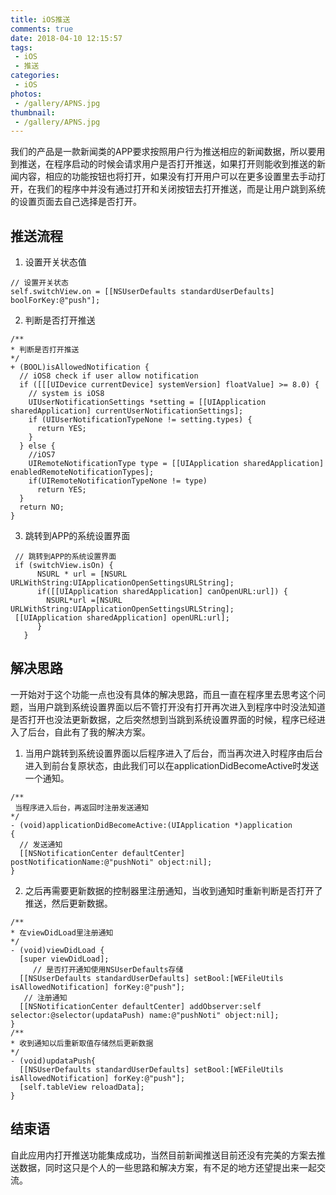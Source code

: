 ```yaml
---
title: iOS推送
comments: true
date: 2018-04-10 12:15:57
tags:
 - iOS
 - 推送
categories:
 - iOS
photos:
 - /gallery/APNS.jpg
thumbnail:
 - /gallery/APNS.jpg
---
```



我们的产品是一款新闻类的APP要求按照用户行为推送相应的新闻数据，所以要用到推送，在程序启动的时候会请求用户是否打开推送，如果打开则能收到推送的新闻内容，相应的功能按钮也将打开，如果没有打开用户可以在更多设置里去手动打开，在我们的程序中并没有通过打开和关闭按钮去打开推送，而是让用户跳到系统的设置页面去自己选择是否打开。

<!-- more -->

##  推送流程

1. 设置开关状态值

```objc
// 设置开关状态
self.switchView.on = [[NSUserDefaults standardUserDefaults] boolForKey:@"push"];
```

2. 判断是否打开推送

```objc
/**
* 判断是否打开推送
*/
+ (BOOL)isAllowedNotification {
  // iOS8 check if user allow notification
  if ([[[UIDevice currentDevice] systemVersion] floatValue] >= 8.0) {
    // system is iOS8
    UIUserNotificationSettings *setting = [[UIApplication sharedApplication] currentUserNotificationSettings];
    if (UIUserNotificationTypeNone != setting.types) {
      return YES;
    }
  } else {
    //iOS7
    UIRemoteNotificationType type = [[UIApplication sharedApplication] enabledRemoteNotificationTypes];
    if(UIRemoteNotificationTypeNone != type)
      return YES;
  }
  return NO;
}
```

3. 跳转到APP的系统设置界面

```objc
 // 跳转到APP的系统设置界面
 if (switchView.isOn) {
      NSURL * url = [NSURL URLWithString:UIApplicationOpenSettingsURLString];
      if([[UIApplication sharedApplication] canOpenURL:url]) {
        NSURL*url =[NSURL URLWithString:UIApplicationOpenSettingsURLString];     
 [[UIApplication sharedApplication] openURL:url];
      }
   }
   ```
## 解决思路
一开始对于这个功能一点也没有具体的解决思路，而且一直在程序里去思考这个问题，当用户跳到系统设置界面以后不管打开没有打开再次进入到程序中时没法知道是否打开也没法更新数据，之后突然想到当跳到系统设置界面的时候，程序已经进入了后台，自此有了我的解决方案。

1. 当用户跳转到系统设置界面以后程序进入了后台，而当再次进入时程序由后台进入到前台复原状态，由此我们可以在applicationDidBecomeActive时发送一个通知。

```objc
/**
 当程序进入后台，再返回时注册发送通知
*/
- (void)applicationDidBecomeActive:(UIApplication *)application
{
  // 发送通知
  [[NSNotificationCenter defaultCenter] postNotificationName:@"pushNoti" object:nil];
}
```

2. 之后再需要更新数据的控制器里注册通知，当收到通知时重新判断是否打开了推送，然后更新数据。
 
```objc 
/**
* 在viewDidLoad里注册通知
*/
- (void)viewDidLoad {
  [super viewDidLoad];
     // 是否打开通知使用NSUserDefaults存储
  [[NSUserDefaults standardUserDefaults] setBool:[WEFileUtils isAllowedNotification] forKey:@"push"];
   // 注册通知
  [[NSNotificationCenter defaultCenter] addObserver:self selector:@selector(updataPush) name:@"pushNoti" object:nil];
}
/**
* 收到通知以后重新取值存储然后更新数据
*/
- (void)updataPush{
  [[NSUserDefaults standardUserDefaults] setBool:[WEFileUtils isAllowedNotification] forKey:@"push"];
  [self.tableView reloadData];
}
```

## 结束语

自此应用内打开推送功能集成成功，当然目前新闻推送目前还没有完美的方案去推送数据，同时这只是个人的一些思路和解决方案，有不足的地方还望提出来一起交流。


